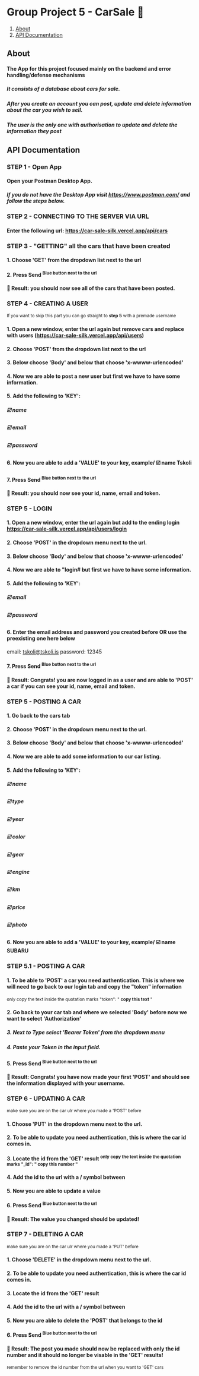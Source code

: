 # Group Project 5 - CarSale :red_car:
1. [ About ](#about)
2. [ API Documentation ](#api)

<a name="about"></a>
## About
#### The App for this project focused mainly on the backend and error handling/defense mechanisms
##### It consists of a database about cars for sale.
##### After you create an account you can post, update and delete information about the car you wish to sell. 
##### The user is the only one with authorisation to update and delete the information they post

<a name="api"></a>
## API Documentation 

### STEP 1 - Open App
 #### Open your Postman Desktop App.
 ##### If you do not have the Desktop App visit https://www.postman.com/ and follow the steps below.
 

### STEP 2 - CONNECTING TO THE SERVER VIA URL
 #### Enter the following url: https://car-sale-silk.vercel.app/api/cars

### STEP 3 - "GETTING" all the cars that have been created
 #### 1. Choose 'GET' from the dropdown list next to the url
 #### 2. Press Send <sup>Blue button next to the url</sup>
 #### :partying_face: Result: you should now see all of the cars that have been posted.  
 
### STEP 4 - CREATING A USER
 <sup>If you want to skip this part you can go straight to **step 5** with a premade username</sup>
 #### 1. Open a new window, enter the url again but remove cars and replace with **users** (https://car-sale-silk.vercel.app/api/users)
 #### 2. Choose 'POST' from the dropdown list next to the url
 #### 3. Below choose 'Body' and below that choose 'x-wwww-urlencoded'
 #### 4. Now we are able to post a new user but first we have to have some information.
 #### 5. Add the following to 'KEY':
  ##### :ballot_box_with_check: name
  ##### :ballot_box_with_check: email
  ##### :ballot_box_with_check: password
 #### 6. Now you are able to add a 'VALUE' to your key, example/ :ballot_box_with_check: name Tskoli
 #### 7. Press Send <sup>Blue button next to the url</sup>
 #### :partying_face: Result: you should now see your id, name, email and token.

### STEP 5 - LOGIN
 #### 1. Open a new window, enter the url again but add to the ending **login** https://car-sale-silk.vercel.app/api/users/login
 #### 2. Choose 'POST' in the dropdown menu next to the url.
 #### 3. Below choose 'Body' and below that choose 'x-wwww-urlencoded'
 #### 4. Now we are able to "login# but first we have to have some information.
 #### 5. Add the following to 'KEY':
  ##### :ballot_box_with_check: email
  ##### :ballot_box_with_check: password
 #### 6. Enter the email address and password you created before OR use the preexisting one here below 
 email: tskoli@tskoli.is 
 password: 12345
 #### 7. Press Send <sup>Blue button next to the url</sup>
 #### :partying_face: Result: Congrats! you are now logged in as a user and are able to 'POST' a car if you can see your id, name, email and token.

### STEP 5 - POSTING A CAR
 #### 1. Go back to the cars tab
 #### 2. Choose 'POST' in the dropdown menu next to the url.
 #### 3. Below choose 'Body' and below that choose 'x-wwww-urlencoded'
 #### 4. Now we are able to add some information to our car listing.
 #### 5. Add the following to 'KEY':
  ##### :ballot_box_with_check: name
  ##### :ballot_box_with_check: type
  ##### :ballot_box_with_check: year
  ##### :ballot_box_with_check: color
  ##### :ballot_box_with_check: gear
  ##### :ballot_box_with_check: engine
  ##### :ballot_box_with_check: km
  ##### :ballot_box_with_check: price
  ##### :ballot_box_with_check: photo  
 #### 6. Now you are able to add a 'VALUE' to your key, example/ :ballot_box_with_check: name SUBARU

### STEP 5.1 - POSTING A CAR
 #### 1. To be able to 'POST' a car you need authentication. This is where we will need to go back to our login tab and copy the "token" information
 <sup>only copy the text inside the quotation marks "token": " **copy this text** "</sup>
 #### 2. Go back to your car tab and where we selected 'Body' before now we want to select 'Authorization'
 ##### 3. Next to **Type** select 'Bearer Token' from the dropdown menu
 ##### 4. Paste your Token in the input field.
 #### 5. Press Send <sup>Blue button next to the url</sup>
 #### :partying_face: Result: Congrats! you have now made your first 'POST' and should see the information displayed with your username.

### STEP 6 - UPDATING A CAR
<sup>make sure you are on the car ulr where you made a 'POST' before</sup>
 #### 1. Choose 'PUT' in the dropdown menu next to the url.
 #### 2. To be able to update you need authentication, this is where the **car id** comes in.
 #### 3. Locate the id from the 'GET' result <sup>only copy the text inside the quotation marks "_id": " **copy this number** "</sup>
 #### 4. Add the id to the url with a / symbol between
 #### 5. Now you are able to update a value
 #### 6. Press Send <sup>Blue button next to the url</sup>
 #### :partying_face: Result: The value you changed should be updated!

### STEP 7 - DELETING A CAR
<sup>make sure you are on the car ulr where you made a 'PUT' before</sup>
 #### 1. Choose 'DELETE' in the dropdown menu next to the url.
 #### 2. To be able to update you need authentication, this is where the **car id** comes in.
 #### 3. Locate the id from the 'GET' result
 #### 4. Add the id to the url with a / symbol between
 #### 5. Now you are able to delete the 'POST' that belongs to the id
 #### 6. Press Send <sup>Blue button next to the url</sup>
 #### :partying_face: Result: The post you made should now be replaced with only the id number and it should no longer be visable in the 'GET' results!
 <sup>remember to remove the id number from the url when you want to 'GET' cars</sup>

